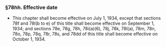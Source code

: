 ### §78hh. Effective date
* This chapter shall become effective on July 1, 1934, except that sections 78f and 78l(b to e) of this title shall become effective on September 1, 1934; and sections 78e, 78g, 78h, 78i(a)(6), 78j, 78k, 78l(a), 78m, 78n, 78o, 78p, 78q, 78r, 78s, and 78dd of this title shall become effective on October 1, 1934.
